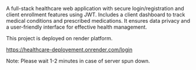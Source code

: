 A full-stack healthcare web application with secure login/registration and client enrollment features using JWT. Includes a client dashboard to track medical conditions and prescribed medications. It ensures data privacy and a user-friendly interface for effective health management.

This project is deployed on render platform.

https://healthcare-deployement.onrender.com/login

Note: Please wait 1-2 minutes in case of server spun down.
